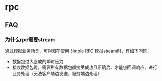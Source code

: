 # rpc
## FAQ
### 为什么rpc需要stream
通过模拟业务场景，可得知在使用 Simple RPC 模拟stream时，有如下问题：
- 数据包过大造成的瞬时压力
- 接收数据包时，需要所有数据包都接受成功且正确后，才能够回调响应，进行业务处理（无法客户端边发送，服务端边处理）